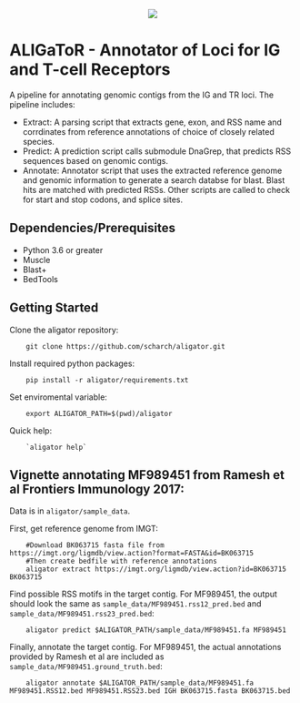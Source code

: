 <p align="center">
<image src=https://github.com/scharch/aligator/assets/6708960/c6acd3d9-d082-4b0b-9f09-c99c7f8f651a>
</p>

# ALIGaToR - Annotator of Loci for IG and T-cell Receptors
A pipeline for annotating genomic contigs from the IG and TR loci. The pipeline includes:
- Extract: A parsing script that extracts gene, exon, and RSS name and corrdinates from reference annotations of choice of closely related species.
- Predict: A prediction script calls submodule DnaGrep, that predicts RSS sequences based on genomic contigs.
- Annotate: Annotator script that uses the extracted reference genome and genomic information to generate a search databse for blast. Blast hits are matched with predicted RSSs. Other scripts are called to check for start and stop codons, and splice sites.

## Dependencies/Prerequisites 
- Python 3.6 or greater
- Muscle
- Blast+
- BedTools

## Getting Started
Clone the aligator repository:

		git clone https://github.com/scharch/aligator.git

Install required python packages:

		pip install -r aligator/requirements.txt

Set enviromental variable:

		export ALIGATOR_PATH=$(pwd)/aligator

Quick help:

		`aligator help`


## Vignette annotating MF989451 from Ramesh et al Frontiers Immunology 2017:
Data is in `aligator/sample_data`.

First, get reference genome from IMGT:

		#Download BK063715 fasta file from https://imgt.org/ligmdb/view.action?format=FASTA&id=BK063715
		#Then create bedfile with reference annotations
		aligator extract https://imgt.org/ligmdb/view.action?id=BK063715 BK063715

Find possible RSS motifs in the target contig. For MF989451, the output should look the same as `sample_data/MF989451.rss12_pred.bed` and `sample_data/MF989451.rss23_pred.bed`:
   
		aligator predict $ALIGATOR_PATH/sample_data/MF989451.fa MF989451

Finally, annotate the target contig. For MF989451, the actual annotations provided by Ramesh et al are included as `sample_data/MF989451.ground_truth.bed`:
   
		aligator annotate $ALIGATOR_PATH/sample_data/MF989451.fa MF989451.RSS12.bed MF989451.RSS23.bed IGH BK063715.fasta BK063715.bed

